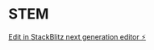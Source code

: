 # STEM

[Edit in StackBlitz next generation editor ⚡️](https://stackblitz.com/~/github.com/saidmaxanov/STEM)